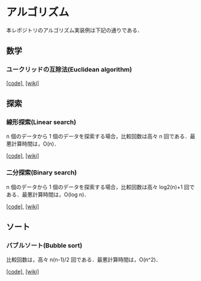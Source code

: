 # アルゴリズム

本レポジトリのアルゴリズム実装例は下記の通りである．

## 数学

### ユークリッドの互除法(Euclidean algorithm)

[[code]](math/gcd.cpp),
[[wiki]](https://en.wikipedia.org/wiki/Euclidean_algorithm)

## 探索

### 線形探索(Linear search)

n 個のデータから 1 個のデータを探索する場合，比較回数は高々 n 回である．最悪計算時間は，O(n)．

[[code]](search/linear_search.cpp),
[[wiki]](https://en.wikipedia.org/wiki/Linear_search)

### 二分探索(Binary search)

n 個のデータから 1 個のデータを探索する場合，比較回数は高々 log2(n)+1 回である．最悪計算時間は，O(log n)．

[[code]](search/binary_search.cpp),
[[wiki]](https://en.wikipedia.org/wiki/Binary_search)

## ソート

### バブルソート(Bubble sort)

比較回数は，高々 n(n-1)/2 回である．最悪計算時間は，O(n^2)．

[[code]](sorting/bubble_sort.cpp),
[[wiki]](https://en.wikipedia.org/wiki/Bubble_sort)
